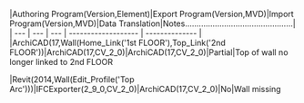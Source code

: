 \|Authoring Program(Version,Element)\|Export Program(Version,MVD)\|Import
Program(Version,MVD)\|Data
Translation\|Notes...............................................\|  
\| --- \| --- \| --- \| ------------------- \| -------------- \|
\|ArchiCAD(17,Wall(Home_Link('1st FLOOR'),Top_Link('2nd
FLOOR'))\|ArchiCAD(17,CV_2_0)\|ArchiCAD(17,CV_2_0)\|Partial\|Top of wall no
longer linked to 2nd FLOOR

\|Revit(2014,Wall(Edit_Profile('Top
Arc')))\|IFCExporter(2_9_0,CV_2_0)\|ArchiCAD(17,CV_2_0)\|No\|Wall missing
